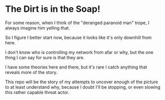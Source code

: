 # The Dirt is in the Soap!

For some reason, when I think of the "deranged paranoid man"
trope, I always imagine him yelling that.

So I figure I better start now, because it looks like
it's only downhill from here.

I don't know who is controlling my network from afar
or why, but the one thing I can say for sure is that
they are.

I have some theories here and there, but it's rare
I catch anything that reveals more of the story.

This repo will be the story of my attempts to uncover
enough of the picture to at least understand why, 
because I doubt I'll be stopping, or even slowing
this rather capable threat actor.
